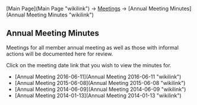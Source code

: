 [Main Page](Main Page "wikilink") -\> [Meetings](Meetings "wikilink")
-\> [Annual Meeting Minutes](Annual Meeting Minutes "wikilink")

Annual Meeting Minutes
----------------------

Meetings for all member annual meeting as well as those with informal
actions will be documented here for review.

Click on the meeting date link that you wish to view the minutes for.

-   [Annual Meeting 2016-06-11](Annual Meeting 2016-06-11 "wikilink")
-   [Annual Meeting 2015-06-08](Annual Meeting 2015-06-08 "wikilink")
-   [Annual Meeting 2014-06-09](Annual Meeting 2014-06-09 "wikilink")
-   [Annual Meeting 2014-01-13](Annual Meeting 2014-01-13 "wikilink")

